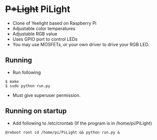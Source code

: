 # <del>P*Light</del> PiLight
* Clone of Yeelight based on Raspberry Pi
* Adjustable color temperatures
* Adjustable RGB value
* Uses GPIO port to control LEDs
 * You may use MOSFETs, or your own driver to drive your RGB LED.

## Running
* Run following
```
$ make
$ sudo python run.py
```
* Must give superuser permission.

## Running on startup
* Add following to /etc/crontab (If the program is in /home/pi/PiLight)
```
@reboot root cd /home/pi/PiLight && python run.py &
```
